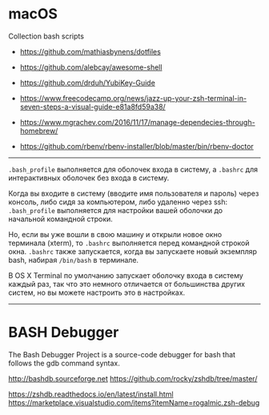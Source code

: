 # macOS
Collection bash scripts

- https://github.com/mathiasbynens/dotfiles
- https://github.com/alebcay/awesome-shell
- https://github.com/drduh/YubiKey-Guide
- https://www.freecodecamp.org/news/jazz-up-your-zsh-terminal-in-seven-steps-a-visual-guide-e81a8fd59a38/
- https://www.mgrachev.com/2016/11/17/manage-dependecies-through-homebrew/

- https://github.com/rbenv/rbenv-installer/blob/master/bin/rbenv-doctor

---

`.bash_profile` выполняется для оболочек входа в систему, а `.bashrc` для интерактивных оболочек без входа в систему.

Когда вы входите в систему (вводите имя пользователя и пароль) через консоль, либо сидя за компьютером,
либо удаленно через ssh: `.bash_profile` выполняется для настройки вашей оболочки до начальной командной строки.

Но, если вы уже вошли в свою машину и открыли новое окно терминала (xterm), то `.bashrc` выполняется перед командной
 строкой окна. `.bashrc` также запускается, когда вы запускаете новый экземпляр bash, набирая `/bin/bash` в терминале.

В OS X Terminal по умолчанию запускает оболочку входа в систему каждый раз, так что это немного отличается от
большинства других систем, но вы можете настроить это в настройках.


---

# BASH Debugger

The Bash Debugger Project is a source-code debugger for bash that follows the gdb command syntax.

http://bashdb.sourceforge.net
https://github.com/rocky/zshdb/tree/master/

https://zshdb.readthedocs.io/en/latest/install.html
https://marketplace.visualstudio.com/items?itemName=rogalmic.zsh-debug
